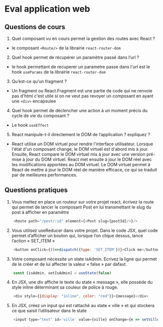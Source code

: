 # Eval application web
## Questions de cours
1. Quel composant vu en cours permet la gestion des routes avec React ?
- le composant `<Route/>` de la librairie `react-router-dom`
2. Quel hook permet de récupérer un paramètre passé dans l’url ?
- le hook permettant de recuperer un parametre passe dans l'url est le hook `useParams` de la librairie `react-router-dom`
3. Qu’est-ce qu’un fragment ?
- Un fragment ou React.Fragment est une partie de code qui ne renvoie pas d'html c'est utile si on ne veut pas revoyer un composant en ayant une `<div>` encapsulee
4. Quel hook permet de déclencher une action à un moment précis du cycle de vie du composant ?
- Le hook `useEffect`
5. React manipule-t-il directement le DOM de l’application ? expliquez ?
- React utilise un DOM virtuel pour rendre l'interface utilisateur. Lorsque l'état d'un composant change, le DOM virtuel est d'abord mis à jour. Ensuite, React compare le DOM virtuel mis à jour avec une version pré-mise à jour du DOM virtuel. React met ensuite à jour le DOM réel avec les modifications apportées au DOM virtuel. Le DOM virtuel permet à React de mettre à jour le DOM réel de manière efficace, ce qui se traduit par de meilleures performances.
## Questions pratiques
1. Vous mettez en place un routeur sur votre projet react, écrivez la route qui permet de lancer le composant Post en lui transmettant le slug du post à afficher en paramètre
```js
    <Route path="/post/:id" element={<Post slug={postId}/>}/>
```
2. Vous utilisez useReducer dans votre projet. Dans le code JSX, quel code permet d’afficher un bouton qui, lorsque l’on clique dessus, lance l’action « SET_ITEM »
```js
    <button onClick={()=>dispatch({type: 'SET_ITEM'})}>Click me</button>
```
3. Votre composant nécessite un state isAdmin. Ecrivez la ligne qui permet de le créer et de lui affecter la valeur « false » par dafaut.
```js
    const [isAdmin, setIsAdmin] = useState(false)
```
4. En JSX, une div affiche le texte du state « message », elle possède du style inline déterminant sa couleur de police à rouge.
```js
    <div style={{display: "inline", color: "red"}}>{message}</div>
```
5. En JSX, créez un input qui est rattaché au state « ville » et qui stockera ce que saisit l’utilisateur dans le state
```js
    <input type="text" id='ville' value={ville} onChange={e => setVille(e.target.value)}/>
```
